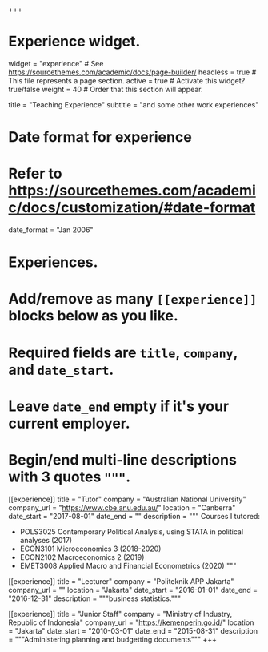 +++
# Experience widget.
widget = "experience"  # See https://sourcethemes.com/academic/docs/page-builder/
headless = true  # This file represents a page section.
active = true  # Activate this widget? true/false
weight = 40  # Order that this section will appear.

title = "Teaching Experience"
subtitle = "and some other work experiences"

# Date format for experience
#   Refer to https://sourcethemes.com/academic/docs/customization/#date-format
date_format = "Jan 2006"

# Experiences.
#   Add/remove as many `[[experience]]` blocks below as you like.
#   Required fields are `title`, `company`, and `date_start`.
#   Leave `date_end` empty if it's your current employer.
#   Begin/end multi-line descriptions with 3 quotes `"""`.
[[experience]]
  title = "Tutor"
  company = "Australian National University"
  company_url = "https://www.cbe.anu.edu.au/"
  location = "Canberra"
  date_start = "2017-08-01"
  date_end = ""
  description = """
  Courses I tutored:
  
  * POLS3025 Contemporary Political Analysis, using STATA in political analyses (2017)
  * ECON3101 Microeconomics 3 (2018-2020)
  * ECON2102 Macroeconomics 2 (2019)
  * EMET3008 Applied Macro and Financial Econometrics (2020)
  """

[[experience]]
  title = "Lecturer"
  company = "Politeknik APP Jakarta"
  company_url = ""
  location = "Jakarta"
  date_start = "2016-01-01"
  date_end = "2016-12-31"
  description = """business statistics."""

[[experience]]
  title = "Junior Staff"
  company = "Ministry of Industry, Republic of Indonesia"
  company_url = "https://kemenperin.go.id/"
  location = "Jakarta"
  date_start = "2010-03-01"
  date_end = "2015-08-31"
  description = """Administering planning and budgetting documents"""
+++
